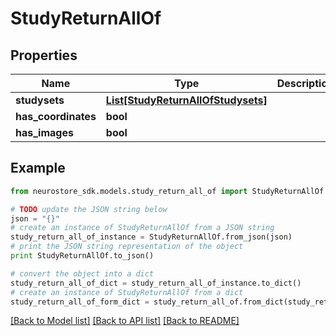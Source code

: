 # StudyReturnAllOf


## Properties
Name | Type | Description | Notes
------------ | ------------- | ------------- | -------------
**studysets** | [**List[StudyReturnAllOfStudysets]**](StudyReturnAllOfStudysets.md) |  | [optional] 
**has_coordinates** | **bool** |  | [optional] 
**has_images** | **bool** |  | [optional] 

## Example

```python
from neurostore_sdk.models.study_return_all_of import StudyReturnAllOf

# TODO update the JSON string below
json = "{}"
# create an instance of StudyReturnAllOf from a JSON string
study_return_all_of_instance = StudyReturnAllOf.from_json(json)
# print the JSON string representation of the object
print StudyReturnAllOf.to_json()

# convert the object into a dict
study_return_all_of_dict = study_return_all_of_instance.to_dict()
# create an instance of StudyReturnAllOf from a dict
study_return_all_of_form_dict = study_return_all_of.from_dict(study_return_all_of_dict)
```
[[Back to Model list]](../README.md#documentation-for-models) [[Back to API list]](../README.md#documentation-for-api-endpoints) [[Back to README]](../README.md)


